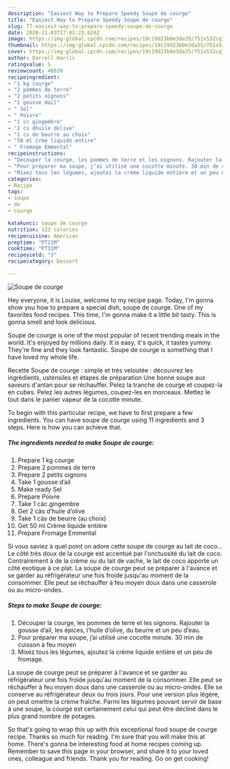 ```yaml
---
description: "Easiest Way to Prepare Speedy Soupe de courge"
title: "Easiest Way to Prepare Speedy Soupe de courge"
slug: 77-easiest-way-to-prepare-speedy-soupe-de-courge
date: 2020-11-03T17:01:23.620Z
image: https://img-global.cpcdn.com/recipes/19c19d23b0e3da35/751x532cq70/soupe-de-courge-photo-principale-de-la-recette.jpg
thumbnail: https://img-global.cpcdn.com/recipes/19c19d23b0e3da35/751x532cq70/soupe-de-courge-photo-principale-de-la-recette.jpg
cover: https://img-global.cpcdn.com/recipes/19c19d23b0e3da35/751x532cq70/soupe-de-courge-photo-principale-de-la-recette.jpg
author: Darrell Harris
ratingvalue: 5
reviewcount: 46639
recipeingredient:
- "1 kg courge"
- "2 pommes de terre"
- "2 petits oignons"
- "1 gousse dail"
- " Sel"
- " Poivre"
- "1 cc gingembre"
- "2 cs dhuile dolive"
- "1 cs de beurre au choix"
- "50 ml Crme liquide entire"
- " Fromage Emmental"
recipeinstructions:
- "Découper la courge, les pommes de terre et les oignons. Rajouter la gousse d’ail, les épices, l’huile d’olive, du beurre et un peu d’eau."
- "Pour préparer ma soupe, j’ai utilisé une cocotte minute. 30 min de cuisson à feu moyen"
- "Mixez tous les légumes, ajoutez la crème liquide entière et un peu de fromage."
categories:
- Recipe
tags:
- soupe
- de
- courge

katakunci: soupe de courge 
nutrition: 123 calories
recipecuisine: American
preptime: "PT21M"
cooktime: "PT31M"
recipeyield: "3"
recipecategory: Dessert

---
```



![Soupe de courge](https://img-global.cpcdn.com/recipes/19c19d23b0e3da35/751x532cq70/soupe-de-courge-photo-principale-de-la-recette.jpg)

Hey everyone, it is Louise, welcome to my recipe page. Today, I'm gonna show you how to prepare a special dish, soupe de courge. One of my favorites food recipes. This time, I'm gonna make it a little bit tasty. This is gonna smell and look delicious.

Soupe de courge is one of the most popular of recent trending meals in the world. It's enjoyed by millions daily. It is easy, it's quick, it tastes yummy. They're fine and they look fantastic. Soupe de courge is something that I have loved my whole life.

Recette Soupe de courge : simple et très veloutée : découvrez les ingrédients, ustensiles et étapes de préparation Une bonne soupe aux saveurs d&#39;antan pour se réchauffer. Pelez la tranche de courge et coupez-la en cubes. Pelez les autres légumes, coupez-les en morceaux. Mettez le tout dans le panier vapeur de la cocotte minute.


To begin with this particular recipe, we have to first prepare a few ingredients. You can have soupe de courge using 11 ingredients and 3 steps. Here is how you can achieve that.

<!--inarticleads1-->

##### The ingredients needed to make Soupe de courge:

1. Prepare 1 kg courge
1. Prepare 2 pommes de terre
1. Prepare 2 petits oignons
1. Take 1 gousse d’ail
1. Make ready  Sel
1. Prepare  Poivre
1. Take 1 càc gingembre
1. Get 2 càs d’huile d’olive
1. Take 1 càs de beurre (au choix)
1. Get 50 ml Crème liquide entière
1. Prepare  Fromage Emmental


Si vous saviez à quel point on adore cette soupe de courge au lait de coco… Le côté très doux de la courge est accentué par l&#39;onctuosité du lait de coco. Contrairement à de la crème ou du lait de vache, le lait de coco apporte un côté exotique à ce plat. La soupe de courge peut se préparer à l&#39;avance et se garder au réfrigérateur une fois froide jusqu&#39;au moment de la consommer. Elle peut se réchauffer à feu moyen doux dans une casserole ou au micro-ondes. 

<!--inarticleads2-->

##### Steps to make Soupe de courge:

1. Découper la courge, les pommes de terre et les oignons. Rajouter la gousse d’ail, les épices, l’huile d’olive, du beurre et un peu d’eau.
1. Pour préparer ma soupe, j’ai utilisé une cocotte minute. 30 min de cuisson à feu moyen
1. Mixez tous les légumes, ajoutez la crème liquide entière et un peu de fromage.


La soupe de courge peut se préparer à l&#39;avance et se garder au réfrigérateur une fois froide jusqu&#39;au moment de la consommer. Elle peut se réchauffer à feu moyen doux dans une casserole ou au micro-ondes. Elle se conserve au réfrigérateur deux ou trois jours. Pour une version plus légère, on peut omettre la crème fraîche. Parmi les légumes pouvant servir de base à une soupe, la courge est certainement celui qui peut être décliné dans le plus grand nombre de potages. 

So that's going to wrap this up with this exceptional food soupe de courge recipe. Thanks so much for reading. I'm sure that you will make this at home. There's gonna be interesting food at home recipes coming up. Remember to save this page in your browser, and share it to your loved ones, colleague and friends. Thank you for reading. Go on get cooking!
